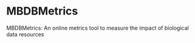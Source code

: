 # MBDBMetrics
MBDBMetrics: An online metrics tool to measure the impact of biological data resources
